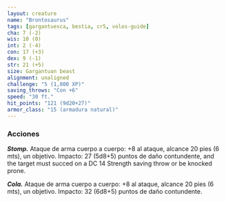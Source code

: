 ```yaml
---
layout: creature
name: "Brontosaurus"
tags: [gargantuesca, bestia, cr5, volos-guide]
cha: 7 (-2)
wis: 10 (0)
int: 2 (-4)
con: 17 (+3)
dex: 9 (-1)
str: 21 (+5)
size: Gargantuan beast
alignment: unaligned
challenge: "5 (1,800 XP)"
saving_throws: "Con +6"
speed: "30 ft."
hit_points: "121 (9d20+27)"
armor_class: "15 (armadura natural)"
---
```


### Acciones

***Stomp.*** Ataque de arma cuerpo a cuerpo: +8 al ataque, alcance 20 pies (6 mts), un objetivo. Impacto: 27 (5d8+5) puntos de daño contundente, and the target must succed on a DC 14 Strength saving throw or be knocked prone.

***Cola.*** Ataque de arma cuerpo a cuerpo: +8 al ataque, alcance 20 pies (6 mts), un objetivo. Impacto: 32 (6d8+5) puntos de daño contundente.